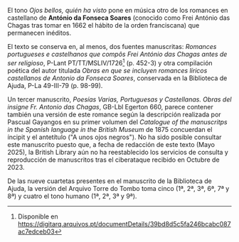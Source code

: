 El tono *Ojos bellos, quién ha visto* pone en música otro de los
romances en castellano de  **António da Fonseca Soares** (conocido como Frei António das
Chagas tras tomar en 1662 el hábito de la orden franciscana) que permanecen inéditos.

El texto se conserva en, al menos, dos
fuentes manuscritas: *Romances portugueses e castelhanos que compôs Frei
António das Chagas antes de ser religioso*, P-Lant PT/TT/MSLIV/1726[^1]
(p. 452-3) y otra compilación poética del autor titulada *Obras en que
se incluyen romances líricos castellanos de Antonio da Fonseca Soares*,
conservada en la Biblioteca de Ajuda, P-La 49-III-79 (p. 98-99).

Un tercer manuscrito, *Poesías Varias, Portuguesas y Castellanas. Obras del
insigne Fr. Antonio das Chagas*, GB-Lbl Egerton 660, parece contener
también una versión de este romance según la descripción realizada por
Pascual Gayangos en su primer volumen del *Catalogue of the manuscritps
in the Spanish language in the British Museum* de 1875 concuerdan el
íncipit y el antetítulo ("A unos ojos negros"). No ha sido posible
consultar este manuscrito puesto que, a fecha de redacción de este texto
(Mayo 2025), la British Library aún no ha reestablecido los servicios de consulta y
reproducción de manuscritos tras el ciberataque recibido en Octubre de
2023.

De las nueve cuartetas presentes en el manuscrito de la Biblioteca de
Ajuda, la versión del Arquivo Torre do Tombo toma cinco (1ª, 2ª, 3ª, 6ª,
7ª y 8ª) y cuatro el tono humano (1ª, 2ª, 3ª y 9ª).

[^1]: Disponible en https://digitarq.arquivos.pt/documentDetails/39bd8d5c5fa246bcabc087ac7edceb03
